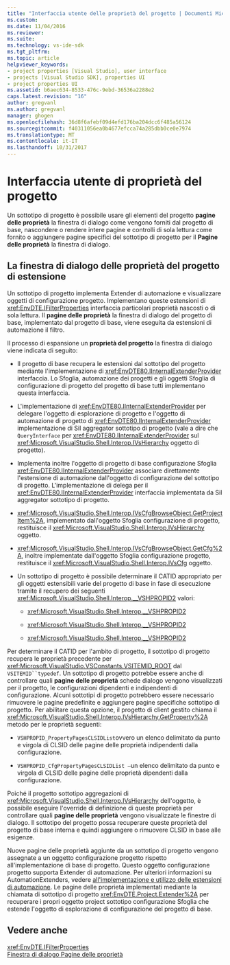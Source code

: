 ```yaml
---
title: "Interfaccia utente delle proprietà del progetto | Documenti Microsoft"
ms.custom: 
ms.date: 11/04/2016
ms.reviewer: 
ms.suite: 
ms.technology: vs-ide-sdk
ms.tgt_pltfrm: 
ms.topic: article
helpviewer_keywords:
- project properties [Visual Studio], user interface
- projects [Visual Studio SDK], properties UI
- project properties UI
ms.assetid: b6aec634-8533-476c-9ebd-36536a2288e2
caps.latest.revision: "16"
author: gregvanl
ms.author: gregvanl
manager: ghogen
ms.openlocfilehash: 36d8f6afebf09d4efd176ba204dcc6f485a56124
ms.sourcegitcommit: f40311056ea0b4677efcca74a285dbb0ce0e7974
ms.translationtype: MT
ms.contentlocale: it-IT
ms.lasthandoff: 10/31/2017
---
```

# <a name="project-property-user-interface"></a>Interfaccia utente di proprietà del progetto
Un sottotipo di progetto è possibile usare gli elementi del progetto **pagine delle proprietà** la finestra di dialogo come vengono forniti dal progetto di base, nascondere o rendere intere pagine e controlli di sola lettura come fornito o aggiungere pagine specifici del sottotipo di progetto per il **Pagine delle proprietà** la finestra di dialogo.  
  
## <a name="extending-the-project-property-dialog-box"></a>La finestra di dialogo delle proprietà del progetto di estensione  
 Un sottotipo di progetto implementa Extender di automazione e visualizzare oggetti di configurazione progetto. Implementano queste estensioni di <xref:EnvDTE.IFilterProperties> interfaccia particolari proprietà nascosti o di sola lettura. Il **pagine delle proprietà** la finestra di dialogo del progetto di base, implementato dal progetto di base, viene eseguita da estensioni di automazione il filtro.  
  
 Il processo di espansione un **proprietà del progetto** la finestra di dialogo viene indicata di seguito:  
  
-   Il progetto di base recupera le estensioni dal sottotipo del progetto mediante l'implementazione di <xref:EnvDTE80.IInternalExtenderProvider> interfaccia. Lo Sfoglia, automazione dei progetti e gli oggetti Sfoglia di configurazione di progetto del progetto di base tutti implementano questa interfaccia.  
  
-   L'implementazione di <xref:EnvDTE80.IInternalExtenderProvider> per delegare l'oggetto di esplorazione di progetto e l'oggetto di automazione di progetto di <xref:EnvDTE80.IInternalExtenderProvider> implementazione di Sil aggregator sottotipo di progetto (vale a dire che `QueryInterface` per <xref:EnvDTE80.IInternalExtenderProvider> sul <xref:Microsoft.VisualStudio.Shell.Interop.IVsHierarchy> oggetto di progetto).  
  
-   Implementa inoltre l'oggetto di progetto di base configurazione Sfoglia <xref:EnvDTE80.IInternalExtenderProvider> associare direttamente l'estensione di automazione dall'oggetto di configurazione del sottotipo di progetto. L'implementazione di delega per il <xref:EnvDTE80.IInternalExtenderProvider> interfaccia implementata da Sil aggregator sottotipo di progetto.  
  
-   <xref:Microsoft.VisualStudio.Shell.Interop.IVsCfgBrowseObject.GetProjectItem%2A>, implementato dall'oggetto Sfoglia configurazione di progetto, restituisce il <xref:Microsoft.VisualStudio.Shell.Interop.IVsHierarchy> oggetto.  
  
-   <xref:Microsoft.VisualStudio.Shell.Interop.IVsCfgBrowseObject.GetCfg%2A>, inoltre implementate dall'oggetto Sfoglia configurazione progetto, restituisce il <xref:Microsoft.VisualStudio.Shell.Interop.IVsCfg> oggetto.  
  
-   Un sottotipo di progetto è possibile determinare il CATID appropriato per gli oggetti estensibili varie del progetto di base in fase di esecuzione tramite il recupero dei seguenti <xref:Microsoft.VisualStudio.Shell.Interop.__VSHPROPID2> valori:  
  
    -   <xref:Microsoft.VisualStudio.Shell.Interop.__VSHPROPID2>  
  
    -   <xref:Microsoft.VisualStudio.Shell.Interop.__VSHPROPID2>  
  
    -   <xref:Microsoft.VisualStudio.Shell.Interop.__VSHPROPID2>  
  
 Per determinare il CATID per l'ambito di progetto, il sottotipo di progetto recupera le proprietà precedente per <xref:Microsoft.VisualStudio.VSConstants.VSITEMID_ROOT> dal `VSITEMID``typedef`. Un sottotipo di progetto potrebbe essere anche di controllare quali **pagine delle proprietà** schede dialogo vengono visualizzati per il progetto, le configurazioni dipendenti e indipendenti di configurazione. Alcuni sottotipi di progetto potrebbero essere necessario rimuovere le pagine predefinite e aggiungere pagine specifiche sottotipo di progetto. Per abilitare questa opzione, il progetto di client gestito chiama il <xref:Microsoft.VisualStudio.Shell.Interop.IVsHierarchy.GetProperty%2A> metodo per le proprietà seguenti:  
  
-   `VSHPROPID_PropertyPagesCLSIDList`ovvero un elenco delimitato da punto e virgola di CLSID delle pagine delle proprietà indipendenti dalla configurazione.  
  
-   `VSHPROPID_CfgPropertyPagesCLSIDList —`un elenco delimitato da punto e virgola di CLSID delle pagine delle proprietà dipendenti dalla configurazione.  
  
 Poiché il progetto sottotipo aggregazioni di <xref:Microsoft.VisualStudio.Shell.Interop.IVsHierarchy> dell'oggetto, è possibile eseguire l'override di definizione di queste proprietà per controllare quali **pagine delle proprietà** vengono visualizzate le finestre di dialogo. Il sottotipo del progetto possa recuperare queste proprietà del progetto di base interna e quindi aggiungere o rimuovere CLSID in base alle esigenze.  
  
 Nuove pagine delle proprietà aggiunte da un sottotipo di progetto vengono assegnate a un oggetto configurazione progetto rispetto all'implementazione di base di progetto. Questo oggetto configurazione progetto supporta Extender di automazione. Per ulteriori informazioni su AutomationExtenders, vedere [all'implementazione e utilizzo delle estensioni di automazione](http://msdn.microsoft.com/Library/0d5c218c-f412-4b28-ab0c-33a611f62356). Le pagine delle proprietà implementati mediante la chiamata di sottotipo di progetto <xref:EnvDTE.Project.Extender%2A> per recuperare i propri oggetto project sottotipo configurazione Sfoglia che estende l'oggetto di esplorazione di configurazione del progetto di base.  
  
## <a name="see-also"></a>Vedere anche  
 <xref:EnvDTE.IFilterProperties>   
 [Finestra di dialogo Pagine delle proprietà](http://msdn.microsoft.com/en-us/4a3d34ac-ed03-45e8-ae60-a0e1aad300e4)